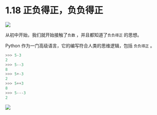# 1.18 正负得正，负负得正
![](http://image.iswbm.com/20200804124133.png)

从初中开始，我们就开始接触了`负数` ，并且都知道了`负负得正` 的思想。

Python 作为一门高级语言，它的编写符合人类的思维逻辑，包括 `负负得正` 。

```python
>>> 5-3
2
>>> 5--3
8
>>> 5+-3
2
>>> 5++3
8
>>> 5---3
2
```



![](http://image.iswbm.com/20200607174235.png)